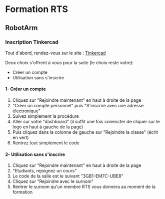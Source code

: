 # Formation RTS
## RobotArm

### Inscription Tinkercad

Tout d'abord, rendez-vous sur le site : [Tinkercad](https://www.tinkercad.com/)

Deux choix s'offrent à vous pour la suite (le choix reste votre): 
- Créer un compte
- Utilisation sans s'inscrire


#### 1- Créer un compte
  1. Cliquez sur "Rejoindre maintenant" en haut à droite de la page
  2. "Créer un compte personnel" puis "S'inscrire avec une adresse électronique"
  3. Suivez simplement la procédure
  4. Aller sur votre "dashboard" (il suffit une fois conencter de cliquer sur le logo en haut à gauche de la page)
  5. Puis cliquez dans la colonne de gauche sur "Rejoindre la classe" (écrit en vert)
  6. Rentrez tout simplement le code
  
  
  

#### 2- Utilisation sans s'inscrire
  1. Cliquez sur "Rejoindre maintenant" en haut à droite de la page
  2. "Etudiants, rejoignez un cours"
  3. Le code de la salle est le suivant "3GB1-EM7C-UBE8"
  4. Cliquez sur "Rejoindre avec le surnom"
  5. Rentrer le surnom qu'un membre RTS vous donnera au moment de la formation


